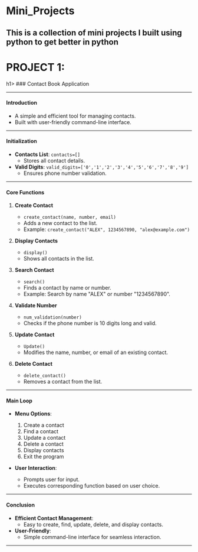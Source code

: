 # Mini_Projects
This is a collection of mini projects I built using python to  get better in python 
--------------------------------------------------------------------------------------------------

<h1>PROJECT 1:</h1>h1>
### Contact Book Application

---

#### **Introduction**
- A simple and efficient tool for managing contacts.
- Built with user-friendly command-line interface.

---

#### **Initialization**
- **Contacts List**: `contacts=[]`
  - Stores all contact details.
- **Valid Digits**: `valid_digits=['0','1','2','3','4','5','6','7','8','9']`
  - Ensures phone number validation.

---

#### **Core Functions**
1. **Create Contact**
   - `create_contact(name, number, email)`
   - Adds a new contact to the list.
   - Example: `create_contact("ALEX", 1234567890, "alex@example.com")`

2. **Display Contacts**
   - `display()`
   - Shows all contacts in the list.

3. **Search Contact**
   - `search()`
   - Finds a contact by name or number.
   - Example: Search by name "ALEX" or number "1234567890".

4. **Validate Number**
   - `num_validation(number)`
   - Checks if the phone number is 10 digits long and valid.

5. **Update Contact**
   - `Update()`
   - Modifies the name, number, or email of an existing contact.

6. **Delete Contact**
   - `delete_contact()`
   - Removes a contact from the list.

---

#### **Main Loop**
- **Menu Options**:
  1. Create a contact
  2. Find a contact
  3. Update a contact
  4. Delete a contact
  5. Display contacts
  6. Exit the program

- **User Interaction**:
  - Prompts user for input.
  - Executes corresponding function based on user choice.

---

#### **Conclusion**
- **Efficient Contact Management**:
  - Easy to create, find, update, delete, and display contacts.
- **User-Friendly**:
  - Simple command-line interface for seamless interaction.
 

---
